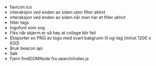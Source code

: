 - favicon.ico
- interaksjon ved enden av siden uten filter aktivt
- interaksjon ved enden av siden når man har et filter aktivt
- filter tags
- logofont som svg
- Fiks når skjerm er så høy at collage blir feil
- Eksporter en PNG av logo med svart bakgrunn til og-tag (minst 1200 x 630)
- Bruk beacon api
- Søk
- Fjern findDOMNode fra search/index.js

